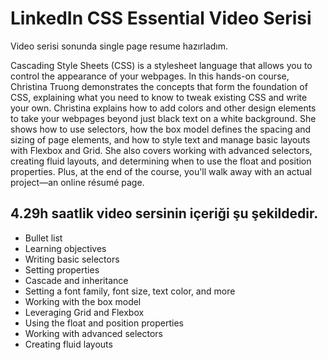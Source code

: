 # LinkedIn CSS Essential Video Serisi #

Video serisi sonunda single page resume hazırladım.

Cascading Style Sheets (CSS) is a stylesheet language that allows you to control the appearance of your webpages. 
In this hands-on course, Christina Truong demonstrates the concepts that form the foundation of CSS, 
explaining what you need to know to tweak existing CSS and write your own. 
Christina explains how to add colors and other design elements to take your webpages beyond just black text on a white background. 
She shows how to use selectors, how the box model defines the spacing and sizing of page elements, 
and how to style text and manage basic layouts with Flexbox and Grid. She also covers working with advanced selectors, 
creating fluid layouts, and determining when to use the float and position properties. Plus, at the end of the course, you'll walk away with an actual project—an online résumé page.

## 4.29h saatlik video sersinin içeriği şu şekildedir. ##
* Bullet list
* Learning objectives
* Writing basic selectors
* Setting properties
* Cascade and inheritance
* Setting a font family, font size, text color, and more
* Working with the box model
* Leveraging Grid and Flexbox
* Using the float and position properties
* Working with advanced selectors
* Creating fluid layouts
